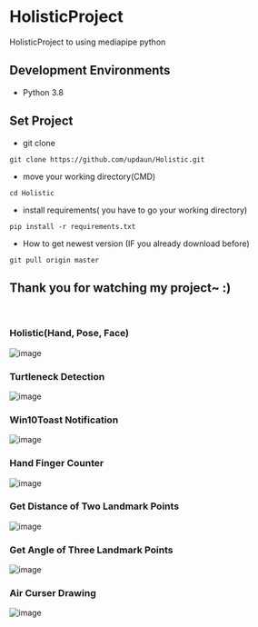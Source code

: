 # HolisticProject
 HolisticProject to using mediapipe python
   
## Development Environments
- Python 3.8
 
## Set Project

- git clone 

```
git clone https://github.com/updaun/Holistic.git
```

- move your working directory(CMD)
```
cd Holistic
```

- install requirements( you have to go your working directory)
```
pip install -r requirements.txt
```

- How to get newest version (IF you already download before)

```
git pull origin master
```


## Thank you for watching my project~ :)

<br>

### Holistic(Hand, Pose, Face)
![image](https://user-images.githubusercontent.com/82289435/175852096-8e1364a2-3769-411e-a1c2-77a103df5e91.png)

### Turtleneck Detection
![image](https://user-images.githubusercontent.com/82289435/175851515-df9f350c-fe13-4a6b-8c74-614c065e3ea7.png)
### Win10Toast Notification
![image](https://user-images.githubusercontent.com/82289435/175851599-059d98b1-d555-4ee6-aa4d-d2dbc526cd7c.png)

### Hand Finger Counter
![image](https://user-images.githubusercontent.com/82289435/175852214-4b0b0fb8-155f-454a-9c08-44ec69a6f8f4.png)

### Get Distance of Two Landmark Points
![image](https://user-images.githubusercontent.com/82289435/175852257-f1b8d026-a111-48e8-9c32-26db1fbc9535.png)

### Get Angle of Three Landmark Points
![image](https://user-images.githubusercontent.com/82289435/175852497-f3bd7556-a4af-4e9d-aa56-d88e215c36f5.png)

### Air Curser Drawing
![image](https://user-images.githubusercontent.com/82289435/175852453-e6ca833c-d3c3-4034-8e22-a666785812d9.png)